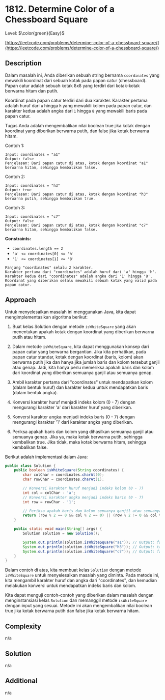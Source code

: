 # 1812. Determine Color of a Chessboard Square

Level: $\color{green}{Easy}$

[https://leetcode.com/problems/determine-color-of-a-chessboard-square/](https://leetcode.com/problems/determine-color-of-a-chessboard-square/)

## Description

Dalam masalah ini, Anda diberikan sebuah string bernama `coordinates` yang mewakili koordinat dari sebuah kotak pada papan catur (chessboard). Papan catur adalah sebuah kotak 8x8 yang terdiri dari kotak-kotak berwarna hitam dan putih.

Koordinat pada papan catur terdiri dari dua karakter. Karakter pertama adalah huruf dari `a` hingga `h` yang mewakili kolom pada papan catur, dan karakter kedua adalah angka dari `1` hingga `8` yang mewakili baris pada papan catur.

Tugas Anda adalah mengembalikan nilai boolean true jika kotak dengan koordinat yang diberikan berwarna putih, dan false jika kotak berwarna hitam.

Contoh 1:

```text
Input: coordinates = "a1"
Output: false
Penjelasan: Dari papan catur di atas, kotak dengan koordinat "a1" berwarna hitam, sehingga kembalikan false.
```

Contoh 2:

```text
Input: coordinates = "h3"
Output: true
Penjelasan: Dari papan catur di atas, kotak dengan koordinat "h3" berwarna putih, sehingga kembalikan true.
```

Contoh 3:

```text
Input: coordinates = "c7"
Output: false
Penjelasan: Dari papan catur di atas, kotak dengan koordinat "c7" berwarna hitam, sehingga kembalikan false.
```

**Constraints:**

- `coordinates.length == 2`
- `'a' <= coordinates[0] <= 'h'`
- `'1' <= coordinates[1] <= '8'`

```text
Panjang "coordinates" selalu 2 karakter.
Karakter pertama dari "coordinates" adalah huruf dari 'a' hingga 'h'.
Karakter kedua dari "coordinates" adalah angka dari '1' hingga '8'.
Koordinat yang diberikan selalu mewakili sebuah kotak yang valid pada papan catur.
```

## Approach

Untuk menyelesaikan masalah ini menggunakan Java, kita dapat mengimplementasikan algoritma berikut:

1. Buat kelas Solution dengan metode `isWhiteSquare` yang akan menentukan apakah kotak dengan koordinat yang diberikan berwarna putih atau hitam.

2. Dalam metode `isWhiteSquare`, kita dapat menggunakan konsep dari papan catur yang berwarna bergantian. Jika kita perhatikan, pada papan catur standar, kotak dengan koordinat (baris, kolom) akan berwarna putih jika dan hanya jika jumlah baris dan kolom tersebut ganjil atau genap. Jadi, kita hanya perlu memeriksa apakah baris dan kolom dari koordinat yang diberikan semuanya ganjil atau semuanya genap.

3. Ambil karakter pertama dari "coordinates" untuk mendapatkan kolom (dalam bentuk huruf) dan karakter kedua untuk mendapatkan baris (dalam bentuk angka).

4. Konversi karakter huruf menjadi indeks kolom (0 - 7) dengan mengurangi karakter 'a' dari karakter huruf yang diberikan.

5. Konversi karakter angka menjadi indeks baris (0 - 7) dengan mengurangi karakter '1' dari karakter angka yang diberikan.

6. Periksa apakah baris dan kolom yang dihasilkan semuanya ganjil atau semuanya genap. Jika ya, maka kotak berwarna putih, sehingga kembalikan true. Jika tidak, maka kotak berwarna hitam, sehingga kembalikan false.

Berikut adalah implementasi dalam Java:

```java
public class Solution {
    public boolean isWhiteSquare(String coordinates) {
        char colChar = coordinates.charAt(0);
        char rowChar = coordinates.charAt(1);

        // Konversi karakter huruf menjadi indeks kolom (0 - 7)
        int col = colChar - 'a';
        // Konversi karakter angka menjadi indeks baris (0 - 7)
        int row = rowChar - '1';

        // Periksa apakah baris dan kolom semuanya ganjil atau semuanya genap
        return (row % 2 == 0 && col % 2 == 0) || (row % 2 != 0 && col % 2 != 0);
    }

    public static void main(String[] args) {
        Solution solution = new Solution();

        System.out.println(solution.isWhiteSquare("a1")); // Output: false
        System.out.println(solution.isWhiteSquare("h3")); // Output: true
        System.out.println(solution.isWhiteSquare("c7")); // Output: false
    }
}
```

Dalam contoh di atas, kita membuat kelas `Solution` dengan metode `isWhiteSquare` untuk menyelesaikan masalah yang diminta. Pada metode ini, kita mengambil karakter huruf dan angka dari "coordinates", dan kemudian melakukan konversi untuk mendapatkan indeks baris dan kolom.

Kita dapat menguji contoh-contoh yang diberikan dalam masalah dengan menginstansiasi kelas `Solution` dan memanggil metode `isWhiteSquare` dengan input yang sesuai. Metode ini akan mengembalikan nilai boolean true jika kotak berwarna putih dan false jika kotak berwarna hitam.

## Complexity

n/a

## Solution

n/a

## Additional

n/a

